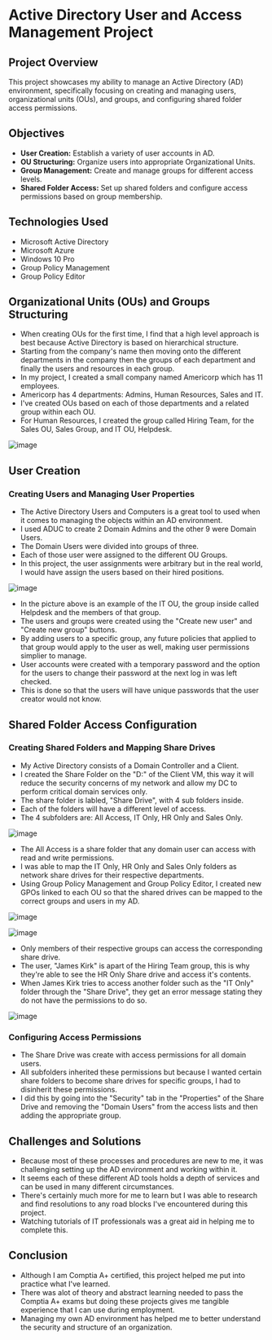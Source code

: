 # Active Directory User and Access Management Project

## Project Overview
This project showcases my ability to manage an Active Directory (AD) environment, specifically focusing on creating and managing users, organizational units (OUs), and groups, and configuring shared folder access permissions.

## Objectives
- **User Creation:** Establish a variety of user accounts in AD.
- **OU Structuring:** Organize users into appropriate Organizational Units.
- **Group Management:** Create and manage groups for different access levels.
- **Shared Folder Access:** Set up shared folders and configure access permissions based on group membership.

## Technologies Used
- Microsoft Active Directory
- Microsoft Azure
- Windows 10 Pro
- Group Policy Management
- Group Policy Editor

## Organizational Units (OUs) and Groups Structuring
- When creating OUs for the first time, I find that a high level approach is best because Active Directory is based on hierarchical structure.
- Starting from the company's name then moving onto the different departments in the company then the groups of each department and finally the users and resources in each group.
- In my project, I created a small company named Americorp which has 11 employees.
- Americorp has 4 departments: Admins, Human Resources, Sales and IT.
- I've created OUs based on each of those departments and a related group within each OU.
- For Human Resources, I created the group called Hiring Team, for the Sales OU, Sales Group, and IT OU, Helpdesk.

![image](https://github.com/teher0094/Active-Directory-/assets/153027290/9e3d0f12-1f26-40ea-955f-9ed1672bc478)

## User Creation

### Creating Users and Managing User Properties  
- The Active Directory Users and Computers is a great tool to used when it comes to managing the objects within an AD environment.
- I used ADUC to create 2 Domain Admins and the other 9 were Domain Users.
- The Domain Users were divided into groups of three.
- Each of those user were assigned to the different OU Groups.
- In this project, the user assignments were arbitrary but in the real world, I would have assign the users based on their hired positions.

![image](https://github.com/teher0094/Active-Directory-/assets/153027290/4dd2f0b6-c80d-4bba-a94a-1b467ebc12f1)

- In the picture above is an example of the IT OU, the group inside called Helpdesk and the members of that group.
- The users and groups were created using the "Create new user" and "Create new group" buttons.
- By adding users to a specific group, any future policies that applied to that group would apply to the user as well, making user permissions simplier to manage.  
- User accounts were created with a temporary password and the option for the users to change their password at the next log in was left checked.
- This is done so that the users will have unique passwords that the user creator would not know.

## Shared Folder Access Configuration

### Creating Shared Folders and Mapping Share Drives
- My Active Directory consists of a Domain Controller and a Client.
- I created the Share Folder on the "D:" of the Client VM, this way it will reduce the security concerns of my network and allow my DC to perform critical domain services only.
- The share folder is labled, "Share Drive", with 4 sub folders inside.
- Each of the folders will have a different level of access.
- The 4 subfolders are: All Access, IT Only, HR Only and Sales Only.

 ![image](https://github.com/teher0094/Active-Directory-/assets/153027290/f29a2222-3059-4768-aefe-0160d4c5e102)


- The All Access is a share folder that any domain user can access with read and write permissions.
- I was able to map the IT Only, HR Only and Sales Only folders as network share drives for their respective departments.
- Using Group Policy Management and Group Policy Editor, I created new GPOs linked to each OU so that the shared drives can be mapped to the correct groups and users in my AD.

![image](https://github.com/teher0094/Active-Directory-/assets/153027290/44051984-2044-416b-8d28-9e621fcde443)


![image](https://github.com/teher0094/Active-Directory-/assets/153027290/7d3e5f43-d272-4f9c-85f1-45ebde97e77d)

- Only members of their respective groups can access the corresponding share drive.
- The user, "James Kirk" is apart of the Hiring Team group, this is why they're able to see the HR Only Share drive and access it's contents.
- When James Kirk tries to access another folder such as the "IT Only" folder through the "Share Drive", they get an error message stating they do not have the permissions to do so.

![image](https://github.com/teher0094/Active-Directory-/assets/153027290/16b1c113-8759-4adb-85be-dc7ca6f82fd5)


### Configuring Access Permissions
- The Share Drive was create with access permissions for all domain users.
- All subfolders inherited these permissions but because I wanted certain share folders to become share drives for specific groups, I had to disinherit these permissions.
- I did this by going into the "Security" tab in the "Properties" of the Share Drive and removing the "Domain Users" from the access lists and then adding the appropriate group.

## Challenges and Solutions
- Because most of these processes and procedures are new to me, it was challenging setting up the AD environment and working within it.
- It seems each of these different AD tools holds a depth of services and can be used in many different circumstances.
- There's certainly much more for me to learn but I was able to research and find resolutions to any road blocks I've encountered during this project.
- Watching tutorials of IT professionals was a great aid in helping me to complete this. 

## Conclusion
- Although I am Comptia A+ certified, this project helped me put into practice what I've learned.
- There was alot of theory and abstract learning needed to pass the Comptia A+ exams but doing these projects gives me tangible experience that I can use during employment.
- Managing my own AD environment has helped me to better understand the security and structure of an organization.  


